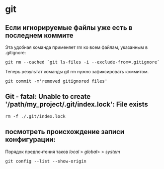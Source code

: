 # git


## Если игнорируемые файлы уже есть в последнем коммите

Эта удобная команда применяет rm ко всем файлам, указанным в .gitignore:

<pre>
git rm --cached `git ls-files -i --exclude-from=.gitignore` 
</pre>

Теперь результат команды git rm нужно зафиксировать коммитом.
<pre>
git commit -m'removed gitignored files'
</pre>


## Git - fatal: Unable to create '/path/my_project/.git/index.lock': File exists

<pre>
rm -f ./.git/index.lock
</pre>


## посмотреть происхождение записи конфигурации:
Порядок предпочтения таков _local_ > _global_> > _system_
<pre>
git config --list --show-origin
</pre>
